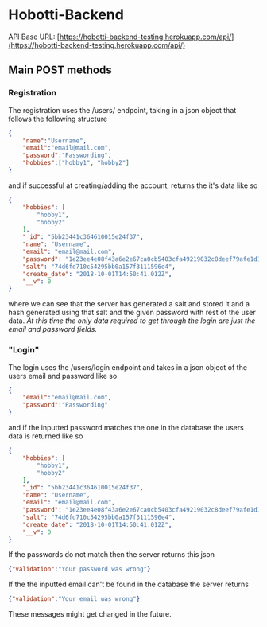 # Hobotti-Backend

API Base URL:
[https://hobotti-backend-testing.herokuapp.com/api/](https://hobotti-backend-testing.herokuapp.com/api/)

## Main POST methods
### Registration
The registration uses the /users/ endpoint, taking in a json object that follows the following structure
```json
{
	"name":"Username",
	"email":"email@mail.com",
	"password":"Passwording",
	"hobbies":["hobby1", "hobby2"]
}
```
and if successful at creating/adding the account, returns the it's data like so 
```json
{
    "hobbies": [
        "hobby1",
        "hobby2"
    ],
    "_id": "5bb23441c364610015e24f37",
    "name": "Username",
    "email": "email@mail.com",
    "password": "1e23ee4e08f43a6e2e67ca0cb5403cfa49219032c8deef79afe1d17dc3a827c49278081ad4502d70795d305497182d1a67899c0b58bc7b4d9d92649be8d01a91",
    "salt": "74d6fd710c54295bb0a157f3111596e4",
    "create_date": "2018-10-01T14:50:41.012Z",
    "__v": 0
}
```

where we can see that the server has generated a salt and stored it and a hash generated using that salt and the given password with rest of the user data.
*At this time the only data required to get through the login are just the email and password fields.*

### "Login"
The login uses the /users/login endpoint and takes in a json object of the users email and password like so
```json
{
	"email":"email@mail.com",
	"password":"Passwording"
}
```
and if the inputted password matches the one in the database the users data is returned like so
```json
{
    "hobbies": [
        "hobby1",
        "hobby2"
    ],
    "_id": "5bb23441c364610015e24f37",
    "name": "Username",
    "email": "email@mail.com",
    "password": "1e23ee4e08f43a6e2e67ca0cb5403cfa49219032c8deef79afe1d17dc3a827c49278081ad4502d70795d305497182d1a67899c0b58bc7b4d9d92649be8d01a91",
    "salt": "74d6fd710c54295bb0a157f3111596e4",
    "create_date": "2018-10-01T14:50:41.012Z",
    "__v": 0
}
```

If the passwords do not match then the server returns this json
```json
{"validation":"Your password was wrong"}
```
If the the inputted email can't be found in the database the server returns
```json
{"validation":"Your email was wrong"}
```
These messages might get changed in the future.

